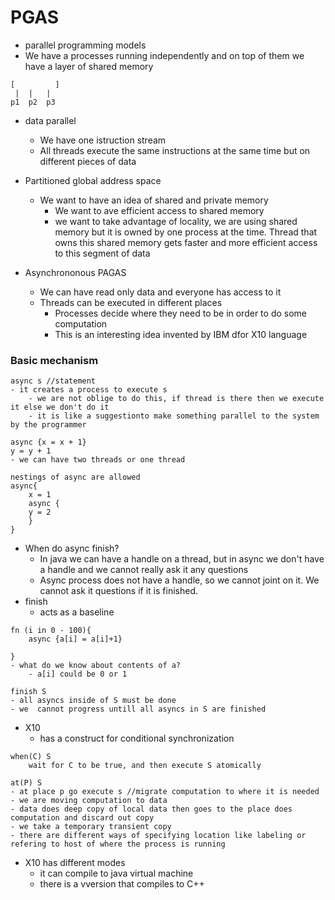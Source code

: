 # PGAS
- parallel programming models
- We have a processes running independently and on top of them we have a layer of shared memory
```
[		  ]
 |	|	|
p1	p2	p3
```
- data parallel
	- We have one istruction stream
	- All threads execute the same instructions at the same time but on different pieces of data

- Partitioned global address space
	- We want to have an idea of shared and private memory
		- We want to  ave efficient access to shared memory
		- we want to take advantage of locality, we are using shared memory but it is owned by one process at the time. Thread that owns this shared memory gets faster and more efficient access to this segment of data

- Asynchrononous PAGAS
	- We can have read only data and everyone has access to it
	- Threads can be executed in different places
		- Processes decide where they need to be in order to do some computation
		- This is an interesting idea invented by IBM dfor X10 language

### Basic mechanism

```
async s //statement
- it creates a process to execute s
	- we are not oblige to do this, if thread is there then we execute it else we don't do it
	- it is like a suggestionto make something parallel to the system by the programmer

async {x = x + 1}
y = y + 1
- we can have two threads or one thread

nestings of async are allowed
async{
	x = 1
	async {
	y = 2
	}
}
```
- When do async finish?
	- In java we can have a handle on a thread, but in async we don't have a handle and we cannot really ask it any questions
	- Async process does not have a handle, so we cannot joint on it. We cannot ask it questions if it is finished.
- finish
	- acts as a baseline
```
fn (i in 0 - 100){
	async {a[i] = a[i]+1}

}
- what do we know about contents of a?
	- a[i] could be 0 or 1

finish S
- all asyncs inside of S must be done
- we  cannot progress untill all asyncs in S are finished
```
- X10
	- has a construct for conditional synchronization

```
when(C) S
	wait for C to be true, and then execute S atomically

at(P) S
- at place p go execute s //migrate computation to where it is needed
- we are moving computation to data
- data does deep copy of local data then goes to the place does computation and discard out copy
- we take a temporary transient copy
- there are different ways of specifying location like labeling or refering to host of where the process is running
```
- X10 has different modes
	- it can compile to java virtual machine
	- there is a vversion that compiles to C++

